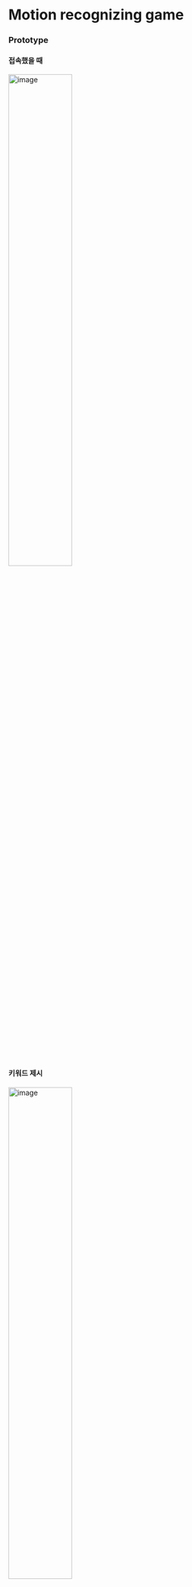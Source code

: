# Motion recognizing game



### Prototype

#### 접속했을 때

<img src="https://user-images.githubusercontent.com/41130448/106418989-cd7a0800-649a-11eb-9c68-fd44921669f0.png" alt="image" width="50%;" />

<br>

#### 키워드 제시

 <img src="https://user-images.githubusercontent.com/41130448/106419069-02865a80-649b-11eb-91b4-af578ac5c386.png" alt="image" width="50%;" />

<br>

#### 카운트 다운

<img src="https://user-images.githubusercontent.com/41130448/106419834-b50aed00-649c-11eb-91e8-d570c1b0191e.png" alt="image" width="zoom:67%;" />

<br>

#### 결과 확인

<img src="https://user-images.githubusercontent.com/41130448/106419291-82acc000-649b-11eb-835c-c223fc9c4002.png" alt="image" width="60%;" />

<br>

#### 다음 게임 혹은 게임 종료

<img src="https://user-images.githubusercontent.com/41130448/106419774-90167a00-649c-11eb-982d-6f79e97e2bf0.png" alt="image" width="zoom:67%;" />

<br>

#### 게임 스코어 기록

<img src="https://user-images.githubusercontent.com/41130448/106419388-b982d600-649b-11eb-9576-4a5511805054.png" alt="image" width="67%;" />

<br>

#### 진행 알고리즘

<img src="https://user-images.githubusercontent.com/41130448/106419482-e9ca7480-649b-11eb-9ce0-51e872eb110e.png" alt="image" width="75%;" />

<br>

#### 실제 구현 화면

<img src="https://user-images.githubusercontent.com/41130448/106419516-fc44ae00-649b-11eb-95cb-c5bcb528b26f.png" alt="image" width="85%;" />

<br>

#### 에러 발생 제어

<img src="https://user-images.githubusercontent.com/41130448/106419608-28602f00-649c-11eb-81ef-e2f9992e2f96.png" alt="image" width="80%;" />
